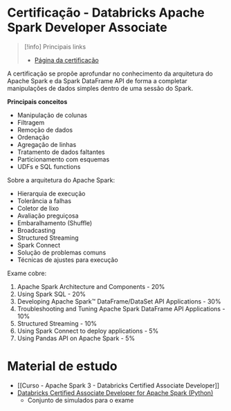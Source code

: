 # Certificação - Databricks Apache Spark Developer Associate

> [!info] Principais links
> - [Página da certificação](https://www.databricks.com/learn/certification/apache-spark-developer-associate)

A certificação se propõe aprofundar no conhecimento da arquitetura do Apache Spark e da Spark DataFrame API de forma a completar manipulações de dados simples dentro de uma sessão do Spark.

**Principais conceitos**

- Manipulação de colunas
- Filtragem
- Remoção de dados
- Ordenação
- Agregação de linhas
- Tratamento de dados faltantes
- Particionamento com esquemas
- UDFs e SQL functions

Sobre a arquitetura do Apache Spark:

- Hierarquia de execução
- Tolerância a falhas
- Coletor de lixo
- Avaliação preguiçosa
- Embaralhamento (Shuffle)
- Broadcasting
- Structured Streaming
- Spark Connect
- Solução de problemas comuns
- Técnicas de ajustes para execução

Exame cobre:

1. Apache Spark Architecture and Components - 20%
2. Using Spark SQL - 20%
3. Developing Apache Spark™ DataFrame/DataSet API Applications - 30%
4. Troubleshooting and Tuning Apache Spark DataFrame API Applications - 10%
5. Structured Streaming - 10%
6. Using Spark Connect to deploy applications - 5%
7. Using Pandas API on Apache Spark - 5%

# Material de estudo

- [[Curso - Apache Spark 3 - Databricks Certified Associate Developer]]
- [Databricks Certified Associate Developer for Apache Spark (Python)](https://www.udemy.com/course/databricks-certified-developer-for-apache-spark-30-practice-exams/learn/quiz/5245554#overview)
	- Conjunto de simulados para o exame